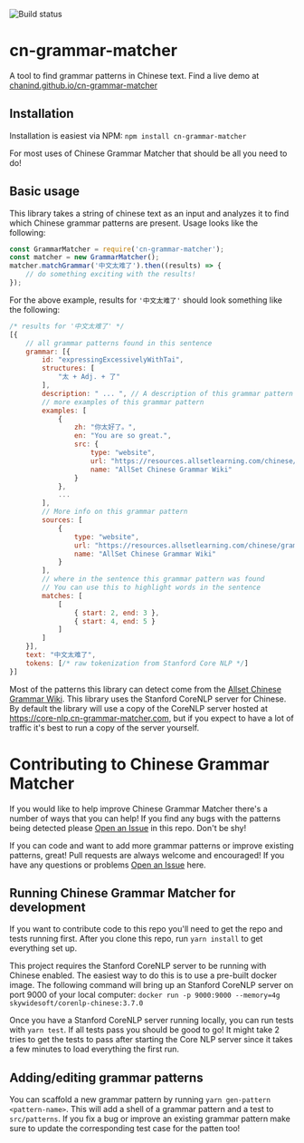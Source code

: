 ![Build status](https://circleci.com/gh/chanind/cn-grammar-matcher/tree/master.svg?style=shield&circle-token=91c14be1d2232021ab3d7ee3908315a8456d9859)

# cn-grammar-matcher
A tool to find grammar patterns in Chinese text. Find a live demo at [chanind.github.io/cn-grammar-matcher](https://chanind.github.io/cn-grammar-matcher/)


## Installation

Installation is easiest via NPM: `npm install cn-grammar-matcher`

For most uses of Chinese Grammar Matcher that should be all you need to do!

## Basic usage
This library takes a string of chinese text as an input and analyzes it to find which Chinese grammar
patterns are present. Usage looks like the following:

```javascript
const GrammarMatcher = require('cn-grammar-matcher');
const matcher = new GrammarMatcher();
matcher.matchGrammar('中文太难了').then((results) => {
    // do something exciting with the results!
});
```

For the above example, results for `'中文太难了'` should look something like the following:

```javascript
/* results for '中文太难了' */
[{
    // all grammar patterns found in this sentence
    grammar: [{
        id: "expressingExcessivelyWithTai",
        structures: [
            "太 + Adj. + 了"
        ],
        description: " ... ", // A description of this grammar pattern
        // more examples of this grammar pattern
        examples: [
            {
                zh: "你太好了。",
                en: "You are so great.",
                src: {
                    type: "website",
                    url: "https://resources.allsetlearning.com/chinese/grammar/ASG8HVFN",
                    name: "AllSet Chinese Grammar Wiki"
                }
            },
            ...
        ],
        // More info on this grammar pattern
        sources: [
            {
                type: "website",
                url: "https://resources.allsetlearning.com/chinese/grammar/ASG8HVFN",
                name: "AllSet Chinese Grammar Wiki"
            }
        ],
        // where in the sentence this grammar pattern was found
        // You can use this to highlight words in the sentence
        matches: [
            [
                { start: 2, end: 3 },
                { start: 4, end: 5 }
            ]
        ]
    }],
    text: "中文太难了",
    tokens: [/* raw tokenization from Stanford Core NLP */]
}]
```

Most of the patterns this library can detect come from the [Allset Chinese Grammar Wiki](https://resources.allsetlearning.com/chinese/grammar). This library uses the Stanford CoreNLP server for Chinese.
By default the library will use a copy of the CoreNLP server hosted at https://core-nlp.cn-grammar-matcher.com, but
if you expect to have a lot of traffic it's best to run a copy of the server yourself.

# Contributing to Chinese Grammar Matcher
If you would like to help improve Chinese Grammar Matcher there's a number of ways that you can help! If
you find any bugs with the patterns being detected please [Open an Issue](https://github.com/chanind/cn-grammar-matcher/issues/new) in this repo. Don't be shy!

If you can code and want to add more grammar patterns or improve existing patterns, great! Pull requests
are always welcome and encouraged! If you have any questions or problems [Open an Issue](https://github.com/chanind/cn-grammar-matcher/issues/new) here.

## Running Chinese Grammar Matcher for development
If you want to contribute code to this repo you'll need to get the repo and tests running first. After you
clone this repo, run `yarn install` to get everything set up. 

This project requires the Stanford CoreNLP server to be running with Chinese enabled. The easiest way to do this is to use a pre-built docker image. The following command will bring up an Stanford CoreNLP server on port 9000 of your local computer: `docker run -p 9000:9000 --memory=4g skywidesoft/corenlp-chinese:3.7.0`

Once you have a Stanford CoreNLP server running locally, you can run tests with `yarn test`. If all tests pass you should be good to go! It might take 2 tries to get the tests to pass after starting the Core NLP server since it takes a few minutes to load everything the first run.

## Adding/editing grammar patterns
You can scaffold a new grammar pattern by running `yarn gen-pattern <pattern-name>`. This will add a shell of
a grammar pattern and a test to `src/patterns`. If you fix a bug or improve an existing grammar pattern make sure to update the corresponding test case for the patten too!

